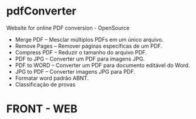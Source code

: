 # pdfConverter
Website for online PDF conversion - OpenSource

- Merge PDF – Mesclar múltiplos PDFs em um único arquivo.
- Remove Pages – Remover páginas específicas de um PDF.
- Compress PDF – Reduzir o tamanho do arquivo PDF.
- PDF to JPG – Converter um PDF para imagens JPG.
- PDF to WORD – Converter um PDF para documento editável do Word.
- JPG to PDF – Converter imagens JPG para PDF.
- Formatar word padrão ABNT.
- Classificação de provas

# FRONT - WEB